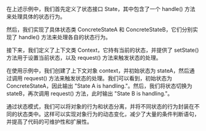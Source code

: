 
在上述示例中，我们首先定义了状态接口 State，其中包含了一个 handle() 方法来处理具体的状态行为。

然后，我们实现了具体状态类 ConcreteStateA 和 ConcreteStateB，它们分别实现了 handle() 方法来处理各自的状态行为。

接下来，我们定义了上下文类 Context，它持有当前的状态，并提供了 setState() 方法用于设置当前状态，以及 request() 方法来触发状态的处理。

在使用示例中，我们创建了上下文对象 context，并初始状态为 stateA，然后通过调用 request() 方法来触发状态的处理。我们可以看到，初始状态为 ConcreteStateA，因此输出 "State A is handling."。然后，我们将状态切换为 stateB，再次调用 request() 方法，此时输出 "State B is handling."。

通过状态模式，我们可以将对象的行为和状态分离，并将不同状态的行为封装在不同的状态类中。这样可以实现对象行为的动态变化，减少了大量的条件判断语句，并提高了代码的可维护性和扩展性。